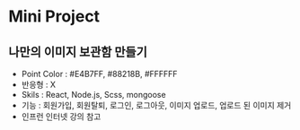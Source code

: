 # Mini Project
## 나만의 이미지 보관함 만들기

 - Point Color : #E4B7FF, #88218B, #FFFFFF
 - 반응형 : X
 - Skils : React, Node.js, Scss, mongoose
 - 기능 : 회원가입, 회원탈퇴, 로그인, 로그아웃, 이미지 업로드, 업로드 된 이미지 제거
 - 인프런 인터넷 강의 참고
